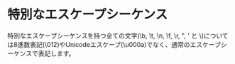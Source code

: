 # 特別なエスケープシーケンス

特別なエスケープシーケンスを持つ全ての文字(\b, \t, \n, \f, \r, \", \' と \\)については8進数表記(\012)やUnicodeエスケープ(\u000a)でなく、通常のエスケープシーケンスで表記します。
